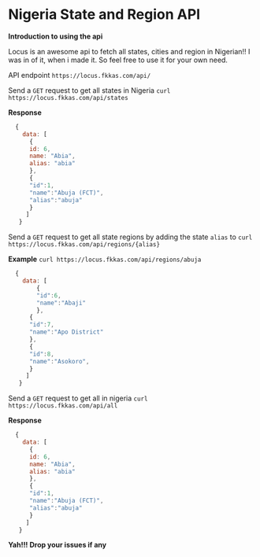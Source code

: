 # Nigeria State and Region API
**Introduction to using the api** 

Locus is an awesome api to fetch all states, cities and region in Nigerian!! 
I was in of it, when i made it. So feel free to use it for your own need. 

API endpoint `https://locus.fkkas.com/api/` 

Send a `GET` request to get all states in Nigeria
`curl https://locus.fkkas.com/api/states` 

**Response**
```javascript
  { 
    data: [
      {
      id: 6, 
      name: "Abia", 
      alias: "abia"
      }, 
      {
      "id":1,
      "name":"Abuja (FCT)",
      "alias":"abuja"
      }
     ]
   }
```
Send a `GET` request to get all state regions by adding the state `alias` to `curl https://locus.fkkas.com/api/regions/{alias}` 

**Example**
`curl https://locus.fkkas.com/api/regions/abuja`

```javascript
  { 
    data: [
        {
        "id":6,
        "name":"Abaji"
        },
      {
      "id":7,
      "name":"Apo District"
      }, 
      {
      "id":8,
      "name":"Asokoro",
      }
     ]
   }
```

Send a `GET` request to get all in nigeria `curl https://locus.fkkas.com/api/all` 

**Response** 
```javascript
  { 
    data: [
      {
      id: 6, 
      name: "Abia", 
      alias: "abia"
      }, 
      {
      "id":1,
      "name":"Abuja (FCT)",
      "alias":"abuja"
      }
     ]
   }
```

**Yah!!! Drop your issues if any**


